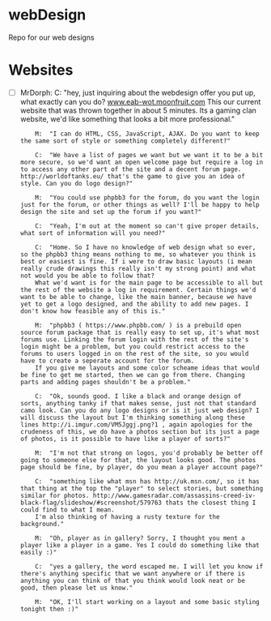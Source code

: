 webDesign
=========

Repo for our web designs

Websites
========

- [ ]	MrDorph:
			C:	"hey, just inquiring about the webdesign offer you put up, what exactly can you do?
			www.eab-wot.moonfruit.com This our current website that was thrown together in about 5 minutes. Its a gaming clan website, we'd like something that looks a bit more professional."

			M:	"I can do HTML, CSS, JavaScript, AJAX. Do you want to keep the same sort of style or something completely different?"

			C:	"We have a list of pages we want but we want it to be a bit more secure, so we'd want an open welcome page but require a log in to access any other part of the site and a decent forum page. http://worldoftanks.eu/ that's the game to give you an idea of style. Can you do logo design?"

			M:	"You could use phpbb3 for the forum, do you want the login just for the forum, or other things as well? I'll be happy to help design the site and set up the forum if you want?"

			C:	"Yeah, I'm out at the moment so can't give proper details, what sort of information will you need?"

			C:	"Home. So I have no knowledge of web design what so ever, so the phpbb3 thing means nothing to me, so whatever you think is best or easiest is fine. If i were to draw basic layouts (i mean really crude drawings this really isn't my strong point) and what not would you be able to follow that?
			What we'd want is for the main page to be accessible to all but the rest of the website a log in requirement. Certain things we'd want to be able to change, like the main banner, because we have yet to get a logo designed, and the ability to add new pages. I don't know how feasible any of this is."

			M:	"phpbb3 ( https://www.phpbb.com/ ) is a prebuild open source forum package that is really easy to set up, it's what most forums use. Linking the forum login with the rest of the site's login might be a problem, but you could restrict access to the forums to users logged in on the rest of the site, so you would have to create a seperate account for the forum.
			If you give me layouts and some color scheame ideas that would be fine to get me started, then we can go from there. Changing parts and adding pages shouldn't be a problem."

			C:	"Ok, sounds good. I like a black and orange design of sorts, anything tanky if that makes sense, just not that standard camo look. Can you do any logo designs or is it just web design? I will discuss the layout but I'm thinking something along these lines http://i.imgur.com/VM5Jggj.png?1 , again apologies for the crudeness of this, we do have a photos section but its just a page of photos, is it possible to have like a player of sorts?"

			M:	"I'm not that strong on logos, you'd probably be better off going to someone else for that, the layout looks good. The photos page should be fine, by player, do you mean a player account page?"

			C:	"something like what msn has http://uk.msn.com/, so it has that thing at the top the "player" to select stories, but something similar for photos. http://www.gamesradar.com/assassins-creed-iv-black-flag/slideshow/#screenshot/579763 thats the closest thing I could find to what I mean.
			I'm also thinking of having a rusty texture for the background."

			M:	"Oh, player as in gallery? Sorry, I thought you ment a player like a player in a game. Yes I could do something like that easily :)"

			C:	"yes a gallery, the word escaped me. I will let you know if there's anything specific that we want anywhere or if there is anything you can think of that you think would look neat or be good, then please let us know."

			M:	"OK, I'll start working on a layout and some basic styling tonight then :)"